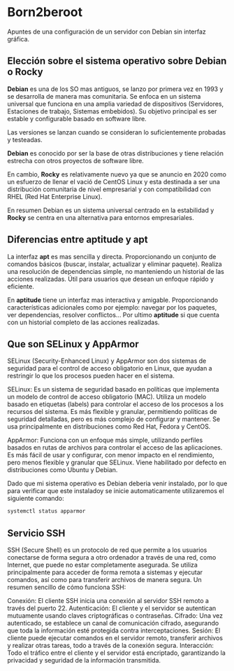 # Born2beroot
Apuntes de una configuración de un servidor con Debían  sin interfaz gráfica.

## Elección sobre el sistema operativo sobre Debian o Rocky

**Debian** es una de los SO mas antiguos, se lanzo por primera vez en 1993 y se desarrolla de manera mas comunitaria. 
Se enfoca en un sistema universal que funciona en una amplia variedad de dispositivos (Servidores, Estaciones de trabajo, Sistemas embebidos). 
Su objetivo principal es ser estable y configurable basado en software libre.

Las versiones se lanzan cuando se consideran lo suficientemente probadas y testeadas.

**Debian** es conocido por ser la base de otras distribuciones y tiene relación estrecha con otros proyectos de software libre.

En cambio, **Rocky** es relativamente nuevo ya que se anuncio en 2020 como un esfuerzo de llenar el vació de CentOS Linux y esta destinada a ser una distribución comunitaria de nivel empresarial y con compatibilidad con RHEL (Red Hat Enterprise Linux).

En resumen Debian es un sistema universal centrado en la estabilidad y **Rocky** se centra en una alternativa para entornos empresariales.


## Diferencias entre aptitude y apt

La interfaz **apt** es mas sencilla y directa. Proporcionando un conjunto de comandos básicos (buscar, instalar, actualizar y eliminar paquete). Realiza una resolución de dependencias simple, no manteniendo un historial de las acciones realizadas. Útil para usuarios que desean un enfoque rápido y eficiente.

En **aptitude** tiene un interfaz mas interactiva y amigable. Proporcionando características adicionales como por ejemplo: navegar por los paquetes, ver dependencias, resolver conflictos...
Por ultimo **aptitude** si que cuenta con un historial completo de las acciones realizadas.


## Que son SELinux y AppArmor

SELinux (Security-Enhanced Linux) y AppArmor son dos sistemas de seguridad para el control de acceso obligatorio en Linux, que ayudan a restringir lo que los procesos pueden hacer en el sistema.

SELinux: Es un sistema de seguridad basado en políticas que implementa un modelo de control de acceso obligatorio (MAC). Utiliza un modelo basado en etiquetas (labels) para controlar el acceso de los procesos a los recursos del sistema. Es más flexible y granular, permitiendo políticas de seguridad detalladas, pero es más complejo de configurar y mantener. Se usa principalmente en distribuciones como Red Hat, Fedora y CentOS.

AppArmor: Funciona con un enfoque más simple, utilizando perfiles basados en rutas de archivos para controlar el acceso de las aplicaciones. Es más fácil de usar y configurar, con menor impacto en el rendimiento, pero menos flexible y granular que SELinux. Viene habilitado por defecto en distribuciones como Ubuntu y Debian.

Dado que mi sistema operativo es Debian deberia venir instalado, por lo que para verificar que este instaladoy se inicie automaticamente utilizaremos el siguiente comando:
```bash
systemctl status apparmor
```

## Servicio SSH

SSH (Secure Shell) es un protocolo de red que permite a los usuarios conectarse de forma segura a otro ordenador a través de una red, como Internet, que puede no estar completamente asegurada. Se utiliza principalmente para acceder de forma remota a sistemas y ejecutar comandos, así como para transferir archivos de manera segura. Un resumen sencillo de cómo funciona SSH:

Conexión: El cliente SSH inicia una conexión al servidor SSH remoto a través del puerto 22.
Autenticación: El cliente y el servidor se autentican mutuamente usando claves criptográficas o contraseñas.
Cifrado: Una vez autenticado, se establece un canal de comunicación cifrado, asegurando que toda la información esté protegida contra interceptaciones.
Sesión: El cliente puede ejecutar comandos en el servidor remoto, transferir archivos y realizar otras tareas, todo a través de la conexión segura.
Interacción: Todo el tráfico entre el cliente y el servidor está encriptado, garantizando la privacidad y seguridad de la información transmitida.


